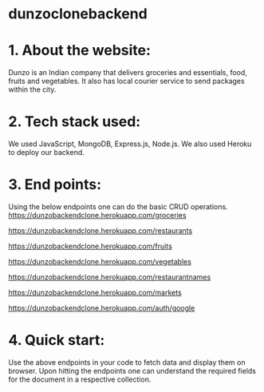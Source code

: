 # dunzoclonebackend
# 1. About the website:
Dunzo is an Indian company that delivers groceries and essentials, food, fruits and vegetables. It also has local courier service to send packages within the city.
# 2. Tech stack used:
We used JavaScript, MongoDB, Express.js, Node.js. We also used Heroku to deploy our backend.
# 3. End points:
Using the below endpoints one can do the basic CRUD operations.
https://dunzobackendclone.herokuapp.com/groceries

https://dunzobackendclone.herokuapp.com/restaurants

https://dunzobackendclone.herokuapp.com/fruits

https://dunzobackendclone.herokuapp.com/vegetables

https://dunzobackendclone.herokuapp.com/restaurantnames

https://dunzobackendclone.herokuapp.com/markets

https://dunzobackendclone.herokuapp.com/auth/google

# 4. Quick start:
Use the above endpoints in your code to fetch data and display them on browser.
Upon hitting the endpoints one can understand the required fields for the document in a respective collection.

